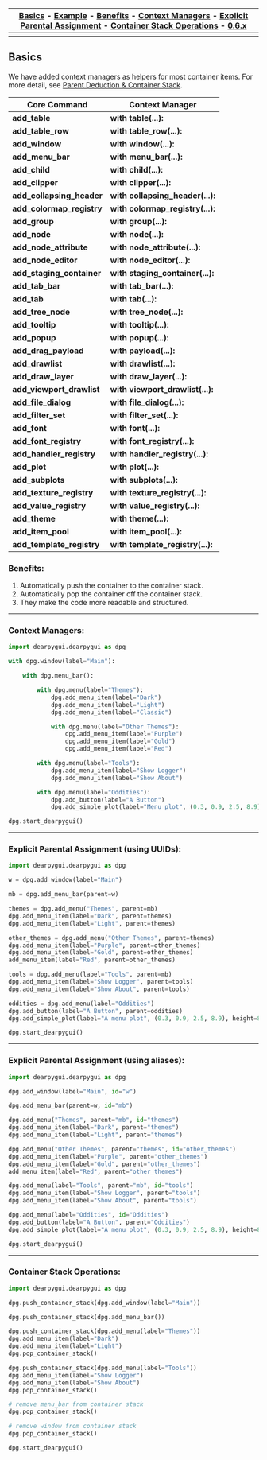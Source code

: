 | [Basics](#basics) - [Example](#example) - [Benefits](#benefits) - [Context Managers](#context-managers) - [Explicit Parental Assignment](#explicit-parental-assignment) - [Container Stack Operations](#container-stack-operations) - [0.6.x](https://github.com/hoffstadt/DearPyGui_06/wiki/Context-Manager-Containers) |
|----|
||

## Basics
We have added context managers as helpers for most container items. For more detail, see [Parent Deduction & Container Stack](https://github.com/hoffstadt/DearPyGui/wiki/Parent-Deduction-&-Container-Stack).

| Core Command | Context Manager |
|--------------|-----------------|
| **add_table** | **with table(...):** |
| **add_table_row** | **with table_row(...):** |
| **add_window** | **with window(...):** |
| **add_menu_bar** | **with menu_bar(...):** |
| **add_child** | **with child(...):** |
| **add_clipper** | **with clipper(...):** |
| **add_collapsing_header** | **with collapsing_header(...):** |
| **add_colormap_registry** | **with colormap_registry(...):** |
| **add_group** | **with group(...):** |
| **add_node** | **with node(...):** |
| **add_node_attribute** | **with node_attribute(...):** |
| **add_node_editor** | **with node_editor(...):** |
| **add_staging_container** | **with staging_container(...):** |
| **add_tab_bar** | **with tab_bar(...):** |
| **add_tab** | **with tab(...):** |
| **add_tree_node** | **with tree_node(...):** |
| **add_tooltip** | **with tooltip(...):** |
| **add_popup** | **with popup(...):** |
| **add_drag_payload** | **with payload(...):** |
| **add_drawlist** | **with drawlist(...):** |
| **add_draw_layer** | **with draw_layer(...):** |
| **add_viewport_drawlist** | **with viewport_drawlist(...):** |
| **add_file_dialog** | **with file_dialog(...):** |
| **add_filter_set** | **with filter_set(...):** |
| **add_font** | **with font(...):** |
| **add_font_registry** | **with font_registry(...):** |
| **add_handler_registry** | **with handler_registry(...):** |
| **add_plot** | **with plot(...):** |
| **add_subplots** | **with subplots(...):** |
| **add_texture_registry** | **with texture_registry(...):** |
| **add_value_registry** | **with value_registry(...):** |
| **add_theme** | **with theme(...):** |
| **add_item_pool** | **with item_pool(...):** |
| **add_template_registry** | **with template_registry(...):** |

### Benefits:
1. Automatically push the container to the container stack.
2. Automatically pop the container off the container stack.
2. They make the code more readable and structured.

---

### Context Managers:
```python
import dearpygui.dearpygui as dpg

with dpg.window(label="Main"):

    with dpg.menu_bar():

        with dpg.menu(label="Themes"):
            dpg.add_menu_item(label="Dark")
            dpg.add_menu_item(label="Light")
            dpg.add_menu_item(label="Classic")

            with dpg.menu(label="Other Themes"):
                dpg.add_menu_item(label="Purple")
                dpg.add_menu_item(label="Gold")
                dpg.add_menu_item(label="Red")

        with dpg.menu(label="Tools"):
            dpg.add_menu_item(label="Show Logger")
            dpg.add_menu_item(label="Show About")

        with dpg.menu(label="Oddities"):
            dpg.add_button(label="A Button")
            dpg.add_simple_plot(label="Menu plot", (0.3, 0.9, 2.5, 8.9), height = 80)

dpg.start_dearpygui()
```

---

### Explicit Parental Assignment (using UUIDs):
```python
import dearpygui.dearpygui as dpg

w = dpg.add_window(label="Main")

mb = dpg.add_menu_bar(parent=w)

themes = dpg.add_menu("Themes", parent=mb)
dpg.add_menu_item(label="Dark", parent=themes)
dpg.add_menu_item(label="Light", parent=themes)

other_themes = dpg.add_menu("Other Themes", parent=themes)
dpg.add_menu_item(label="Purple", parent=other_themes)
dpg.add_menu_item(label="Gold", parent=other_themes)
add_menu_item(label="Red", parent=other_themes)

tools = dpg.add_menu(label="Tools", parent=mb)
dpg.add_menu_item(label="Show Logger", parent=tools)
dpg.add_menu_item(label="Show About", parent=tools)

oddities = dpg.add_menu(label="Oddities")
dpg.add_button(label="A Button", parent=oddities)
dpg.add_simple_plot(label="A menu plot", (0.3, 0.9, 2.5, 8.9), height=80, parent=oddities)

dpg.start_dearpygui()
```

---

### Explicit Parental Assignment (using aliases):
```python
import dearpygui.dearpygui as dpg

dpg.add_window(label="Main", id="w")

dpg.add_menu_bar(parent=w, id="mb")

dpg.add_menu("Themes", parent="mb", id="themes")
dpg.add_menu_item(label="Dark", parent="themes")
dpg.add_menu_item(label="Light", parent="themes")

dpg.add_menu("Other Themes", parent="themes", id="other_themes")
dpg.add_menu_item(label="Purple", parent="other_themes")
dpg.add_menu_item(label="Gold", parent="other_themes")
add_menu_item(label="Red", parent="other_themes")

dpg.add_menu(label="Tools", parent="mb", id="tools")
dpg.add_menu_item(label="Show Logger", parent="tools")
dpg.add_menu_item(label="Show About", parent="tools")

dpg.add_menu(label="Oddities", id="Oddities")
dpg.add_button(label="A Button", parent="Oddities")
dpg.add_simple_plot(label="A menu plot", (0.3, 0.9, 2.5, 8.9), height=80, parent="Oddities")

dpg.start_dearpygui()
```

---

### Container Stack Operations:
```python
import dearpygui.dearpygui as dpg

dpg.push_container_stack(dpg.add_window(label="Main"))

dpg.push_container_stack(dpg.add_menu_bar())

dpg.push_container_stack(dpg.add_menu(label="Themes"))
dpg.add_menu_item(label="Dark")
dpg.add_menu_item(label="Light")
dpg.pop_container_stack()

dpg.push_container_stack(dpg.add_menu(label="Tools"))
dpg.add_menu_item(label="Show Logger")
dpg.add_menu_item(label="Show About")
dpg.pop_container_stack()

# remove menu_bar from container stack
dpg.pop_container_stack()

# remove window from container stack
dpg.pop_container_stack()

dpg.start_dearpygui()
```
